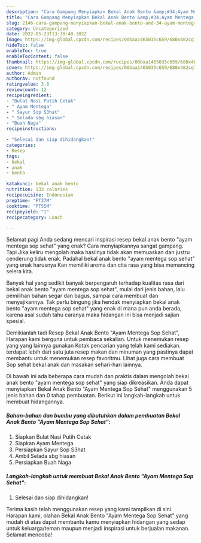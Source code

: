 ```yaml
---
description: "Cara Gampang Menyiapkan Bekal Anak Bento &amp;#34;Ayam Mentega Sop Sehat&amp;#34; yang Lezat Sekali, Buat Buka Puasa Enak"
title: "Cara Gampang Menyiapkan Bekal Anak Bento &amp;#34;Ayam Mentega Sop Sehat&amp;#34; yang Lezat Sekali, Buat Buka Puasa Enak"
slug: 2146-cara-gampang-menyiapkan-bekal-anak-bento-and-34-ayam-mentega-sop-sehat-and-34-yang-lezat-sekali-buat-buka-puasa-enak
category: Uncategorized
date: 2022-05-23T13:30:40.302Z
image: https://img-global.cpcdn.com/recipes/00baa1465035c659/680x482cq70/bekal-anak-bento-ayam-mentega-sop-sehat-foto-resep-utama.jpg
hideToc: false
enableToc: true
enableTocContent: false
thumbnail: https://img-global.cpcdn.com/recipes/00baa1465035c659/680x482cq70/bekal-anak-bento-ayam-mentega-sop-sehat-foto-resep-utama.jpg
cover: https://img-global.cpcdn.com/recipes/00baa1465035c659/680x482cq70/bekal-anak-bento-ayam-mentega-sop-sehat-foto-resep-utama.jpg
author: Admin
authorAv: notfound
ratingvalue: 3.6
reviewcount: 12
recipeingredient:
- "Bulat Nasi Putih Cetak"
- " Ayam Mentega"
- " Sayur Sop S3hat"
- " Selada sbg hiasan"
- "Buah Naga"
recipeinstructions:

- "Selesai dan siap dihidangkan!"
categories:
- Resep
tags:
- bekal
- anak
- bento

katakunci: bekal anak bento 
nutrition: 133 calories
recipecuisine: Indonesian
preptime: "PT37M"
cooktime: "PT55M"
recipeyield: "1"
recipecategory: Lunch

---
```



Selamat pagi Anda sedang mencari inspirasi resep bekal anak bento &#34;ayam mentega sop sehat&#34; yang enak? Cara menyiapkannya sangat gampang. Tapi Jika keliru mengolah maka hasilnya tidak akan memuaskan dan justru cenderung tidak enak. Padahal bekal anak bento &#34;ayam mentega sop sehat&#34; yang enak harusnya Kan memiliki aroma dan cita rasa yang bisa memancing selera kita.


Banyak hal yang sedikit banyak berpengaruh terhadap kualitas rasa dari bekal anak bento &#34;ayam mentega sop sehat&#34;, mulai dari jenis bahan, lalu pemilihan bahan segar dan bagus, sampai cara membuat dan menyajikannya. Tak perlu bingung jika hendak menyiapkan bekal anak bento &#34;ayam mentega sop sehat&#34; yang enak di mana pun anda berada, karena asal sudah tahu caranya maka hidangan ini bisa menjadi sajian spesial.

Demikianlah tadi Resep Bekal Anak Bento &#34;Ayam Mentega Sop Sehat&#34;, Harapan kami berguna untuk pembaca sekalian. Untuk menemukan resep yang yang lainnya gunakan Kotak pencarian yang telah kami sediakan. terdapat lebih dari satu juta resep makan dan minuman yang pastinya dapat membantu untuk menemukan resep favoritmu. Lihat juga cara membuat Sop sehat bekal anak dan masakan sehari-hari lainnya.


Di bawah ini ada beberapa cara mudah dan praktis dalam mengolah bekal anak bento &#34;ayam mentega sop sehat&#34; yang siap dikreasikan. Anda dapat menyiapkan Bekal Anak Bento &#34;Ayam Mentega Sop Sehat&#34; menggunakan 5 jenis bahan dan 0 tahap pembuatan. Berikut ini langkah-langkah untuk membuat hidangannya.

<!--inarticleads1-->

##### Bahan-bahan dan bumbu yang dibutuhkan dalam pembuatan Bekal Anak Bento &#34;Ayam Mentega Sop Sehat&#34;:

1. Siapkan Bulat Nasi Putih Cetak
1. Siapkan  Ayam Mentega
1. Persiapkan  Sayur Sop S3hat
1. Ambil  Selada sbg hiasan
1. Persiapkan Buah Naga




<!--inarticleads2-->

##### Langkah-langkah untuk membuat Bekal Anak Bento &#34;Ayam Mentega Sop Sehat&#34;:


1. Selesai dan siap dihidangkan!



Terima kasih telah menggunakan resep yang kami tampilkan di sini. Harapan kami, olahan Bekal Anak Bento &#34;Ayam Mentega Sop Sehat&#34; yang mudah di atas dapat membantu kamu menyiapkan hidangan yang sedap untuk keluarga/teman maupun menjadi inspirasi untuk berjualan makanan. Selamat mencoba!

